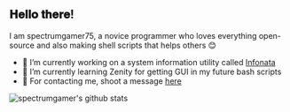 
<h2> 𝐇𝐞𝐥𝐥𝐨 𝐭𝐡𝐞𝐫𝐞!</h2>
I am spectrumgamer75, a novice programmer who loves everything open-source and also making shell scripts that helps others 😊


- 🔭 I’m currently working on a system information utility called [Infonata](https://github.com/spectrumgamer75/Infonata)
- 🌱 I’m currently learning Zenity for getting GUI in my future bash scripts
- 💬 For contacting me, shoot a message [here](https://github.com/spectrumgamer75/spectrumgamer75/issues)


![spectrumgamer's github stats](https://github-readme-stats.vercel.app/api?username=spectrumgamer75&theme=tokyonight&hide=prs&show_icons=true)
